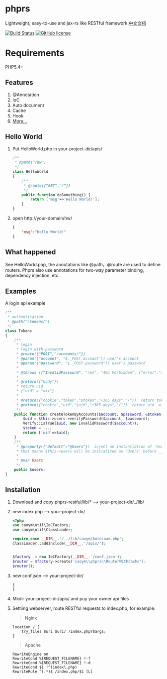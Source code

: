 # phprs 
Lightweight, easy-to-use and jax-rs like RESTful framework.[中文文档](https://github.com/caoym/phprs-restful/blob/master/README.CN.md)

[![Build Status](https://travis-ci.org/caoym/phprs-restful.svg)](https://travis-ci.org/caoym/phprs-restful)
[![GitHub license](https://img.shields.io/badge/license-MIT-blue.svg)](https://raw.githubusercontent.com/caoym/phprs-restful/master/LICENSE)

# Requirements
PHP5.4+


## Features
1. @Annotation
2. IoC
2. Auto document
3. Cache
4. Hook
5. [More...](https://github.com/caoym/phprs-restful/wiki)

## Hello World
1. Put HelloWorld.php in your-project-dir/apis/

    ```PHP
    /**
     * @path("/hw")
     */
    class HelloWorld
    {
        /** 
         * @route({"GET","/"})
         */
        public function doSomething() {
            return ['msg'=>'Hello World!'];
        }
    }
    ```
2. open http://your-domain/hw/

    ```JSON
    {
        "msg":"Hello World!"
    }
    ```
    
## What happened
See HelloWorld.php, the annotations like @path，@route are used to define routers. Phprs also use annotations for two-way parameter binding, dependency injection, etc.  

## Examples
A login api example
    
```PHP
/**
 * authentication
 * @path("/tokens/") 
 */
class Tokens
{ 
    /**
     * login
     * login with password
     * @route({"POST","/accounts/"}) 
     * @param({"account", "$._POST.account"}) user's account
     * @param({"password", "$._POST.password"}) user's password
     * 
     * @throws ({"InvalidPassword", "res", "403 Forbidden", {"error":"InvalidPassword"} }) invalid password or account
     * 
     * @return({"body"})    
     * return uid
     * {"uid" = "xxx"}
     *
     * @return({"cookie","token","$token","+365 days","/"})  return token with cookie
     * @return({"cookie","uid","$uid","+365 days","/"})  return uid  with cookie
     */
    public function createTokenByAccounts($account, $password, &$token,&$uid){
        $uid = $this->users->verifyPassword($account, $password);
        Verify::isTrue($uid, new InvalidPassword($account));
        $token = ...;
        return ['uid'=>$uid];
    } 
    /**
     * @property({"default":"@Users"})  inject an instantiation of 'Users'
     * that means $this->users will be initialized as 'Users' before __construct() called
     *
     * @var Users
     */
    public $users;
}
```

## Installation

1. Download and copy phprs-restful/lib/* --> your-project-dir/../lib/
2. new index.php  --> your-project-dir/
    ```PHP
    <?php
    use caoym\util\IoCFactory;
    use caoym\util\ClassLoader;
    
    require_once __DIR__.'/../lib/caoym/AutoLoad.php';
    ClassLoader::addInclude(__DIR__.'/apis/');
    
    
    $factory  = new IoCFactory(__DIR__.'/conf.json');
    $router = $factory->create('caoym\\phprs\\RouterWithCache');
    $router();
    ```
3. new conf.json  --> your-project-dir/

    ```JSON
    {
    }
    ```
4. Mkdir your-project-dir/apis/ and puy your owner api files
5. Settiing webserver, route RESTful requests to index.php, for example:
    > Nginx
    
    ```
    location / {
        try_files $uri $uri/ /index.php?$args;
    }
    ```
    
    > Apache
    
    ```
    RewriteEngine on
    RewriteCond %{REQUEST_FILENAME} !-f
    RewriteCond %{REQUEST_FILENAME} !-d
    RewriteCond $1 !^(index\.php)
    RewriteRule ^(.*)$ /index.php/$1 [L]
    ```

